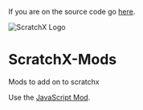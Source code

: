 If you are on the source code go [here](https://daniel4-scratch.github.io/ScratchX-Mods/).

![ScratchX Logo](https://scratchx.org/images/scratchx-heading.png)
# ScratchX-Mods
Mods to add on to scratchx

Use the [JavaScript Mod](https://daniel4-scratch.github.io/ScratchX-Mods/Mod/Mod-2/).
